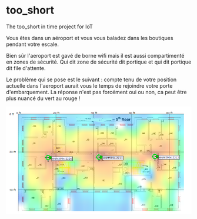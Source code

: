 # too_short
The too_short in time project for IoT

Vous êtes dans un aéroport et vous vous baladez dans les boutiques pendant votre escale.

Bien sûr l'aeroport est gavé de borne wifi mais il est aussi compartimenté en zones
de sécurité. Qui dit zone de sécurité dit portique et qui dit portique dit file d'attente.

Le problème qui se pose est le suivant : compte tenu de votre position actuelle dans l'aeroport
aurait vous le temps de rejoindre votre porte d'embarquement.
La réponse n'est pas forcément oui ou non, ca peut être plus nuancé du vert au rouge !

![alt text](geoloc.png)


